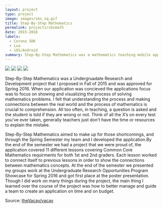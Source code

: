 ```yaml
---
layout: project
type: project
image: images/sbs_sq.gif
title: Step-By-Step Mathematics
permalink: projects/sbsmath
date: 2015-2016
labels:
  - Corona SDK
  - Lua
  - iOS/Android
summary: Step-By-Step Mathematics was a mathematics teaching mobile application for 1st and 2nd graders that focused on showing the procces of solving problems and showing how they connect to previous matematics concepts.
---
```


<div class="ui small rounded images">
  <img class="ui image" src="../images/sbs_count.gif">
  <img class="ui image" src="../images/sbs_add.gif">
  <img class="ui image" src="../images/sbs_alg.gif">
  <img class="ui image" src="../images/sbs_clock.gif">
</div>

Step-By-Step Mathematics was a Undergruadate Research and Development project that I proposed in Fall of 2015 and was approved for Spring 2016. When our application was concieved the applications focus was to focus on showing and visualizing the process of solving mathematics problems. I felt that understanding the process and making connections between the real world and the process of mathematics is crucial to comprehension. All too often, in teaching, a question is asked and the student is told if they are wrong or not. Think of all the X’s on every test you've ever taken, generally teachers just don't have the time or resources to explain the mistake.

Step-By-Step Mathematics aimed to make up for those shortcomings, and through the Spring Semester my team and I developed the application.By the end of the semester we had a project that we were proud of, the application covered 11 different lessons covering Common Core Mathematics requirments for both 1st and 2nd graders. Each lesson worked to connect itself to previous lessons in order to show the connections between mathematics concepts. At the end of the semester we presented my groups work at the Undergraduate Research Opportunities Program Showcase for Spring 2016 and got first place at the poster presentation. Though I did work on many things during the project, the main thing I learned over the course of the project was how to better manage and guide a team to create an application on time and on budget.
 
Source: <a href="https://github.com/theVacay/vacay"><i class="large github icon"></i>theVacay/vacay</a>
